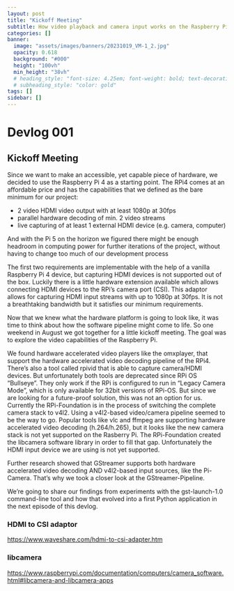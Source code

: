 ```yaml
---
layout: post
title: "Kickoff Meeting"
subtitle: How video playback and camera input works on the Raspberry Pi
categories: []
banner:
  image: "assets/images/banners/20231019_VM-1_2.jpg"
  opacity: 0.618
  background: "#000"
  height: "100vh"
  min_height: "38vh"
  # heading_style: "font-size: 4.25em; font-weight: bold; text-decoration: underline"
  # subheading_style: "color: gold"
tags: []
sidebar: []
---
```


# Devlog 001
## Kickoff Meeting
Since we want to make an accessible, yet capable piece of hardware, we decided to use the Raspberry Pi 4 as a starting point. The RPi4 comes at an affordable price and has the capabilities that we defined as the bare minimum for our project:

- 2 video HDMI video output with at least 1080p at 30fps
- parallel hardware decoding of min. 2 video streams
- live capturing of at least 1 external HDMI device (e.g. camera, computer)

And with the Pi 5 on the horizon we figured there might be enough headroom in computing power for further iterations of the project, without having to change too much of our development process

The first two requirements are implementable with the help of a vanilla Raspberry Pi 4 device, but capturing HDMI devices is not supported out of the box. Luckily there is a little hardware extension available which allows connecting HDMI devices to the RPi’s camera port (CSI). This adaptor allows for capturing HDMI input streams with up to 1080p at 30fps. It is not a breathtaking bandwidth but it satisfies our minimum requirements.

<!-- excerpt-begin -->
Now that we knew what the hardware platform is going to look like, it was time to think about how the software pipeline might come to life. So one weekend in August we got together for a little kickoff meeting. The goal was to explore the video capabilities of the Raspberry Pi.

We found hardware accelerated video players like the omxplayer, that support the hardware accelerated video decoding pipeline of the RPi4. There’s also a tool called rpivid that is able to capture camera/HDMI devices. But unfortunately both tools are deprecated since RPi OS “Bullseye”. They only work if the RPi is configured to run in “Legacy Camera Mode”, which is only available for 32bit versions of RPi-OS. But since we are looking for a future-proof solution, this was not an option for us. Currently the RPi-Foundation is in the process of switching the complete camera stack to v4l2. Using a v4l2-based video/camera pipeline seemed to be the way to go. Popular tools like vlc and ffmpeg are supporting hardware accelerated video decoding (h.264/h.265), but it looks like the new camera stack is not yet supported on the Rasberry Pi. The RPi-Foundation created the libcamera software library in order to fill that gap. Unfortunately the HDMI input device we are using is not yet supported.
<!-- excerpt-end -->

Further research showed that GStreamer supports both hardware accelerated video decoding AND v4l2-based input sources, like the Pi-Camera. That’s why we took a closer look at the GStreamer-Pipeline. 

We’re going to share our findings from experiments with the gst-launch-1.0 command-line tool and how that evolved into a first Python application in the next episode of this devlog.

### HDMI to CSI adaptor
https://www.waveshare.com/hdmi-to-csi-adapter.htm

### libcamera
https://www.raspberrypi.com/documentation/computers/camera_software.html#libcamera-and-libcamera-apps
